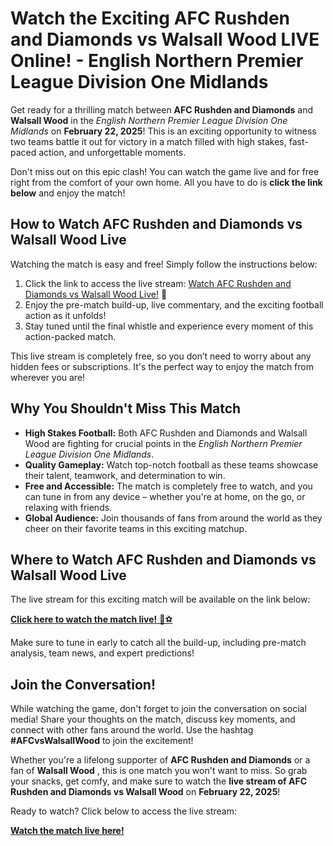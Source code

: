 # Watch the Exciting AFC Rushden and Diamonds vs Walsall Wood LIVE Online! - English Northern Premier League Division One Midlands

Get ready for a thrilling match between **AFC Rushden and Diamonds** and **Walsall Wood** in the _English Northern Premier League Division One Midlands_ on **February 22, 2025**! This is an exciting opportunity to witness two teams battle it out for victory in a match filled with high stakes, fast-paced action, and unforgettable moments.

Don't miss out on this epic clash! You can watch the game live and for free right from the comfort of your own home. All you have to do is **click the link below** and enjoy the match!

## How to Watch AFC Rushden and Diamonds vs Walsall Wood Live

Watching the match is easy and free! Simply follow the instructions below:

1. Click the link to access the live stream: [Watch AFC Rushden and Diamonds vs Walsall Wood Live!](https://tinyurl.com/livestreamfreeo?st=AFC+Rushden+and++Diamonds+vs+Walsall+Wood&si=gh) 🎥
2. Enjoy the pre-match build-up, live commentary, and the exciting football action as it unfolds!
3. Stay tuned until the final whistle and experience every moment of this action-packed match.

This live stream is completely free, so you don’t need to worry about any hidden fees or subscriptions. It's the perfect way to enjoy the match from wherever you are!

## Why You Shouldn't Miss This Match

- **High Stakes Football:** Both AFC Rushden and Diamonds and Walsall Wood are fighting for crucial points in the _English Northern Premier League Division One Midlands_.
- **Quality Gameplay:** Watch top-notch football as these teams showcase their talent, teamwork, and determination to win.
- **Free and Accessible:** The match is completely free to watch, and you can tune in from any device – whether you're at home, on the go, or relaxing with friends.
- **Global Audience:** Join thousands of fans from around the world as they cheer on their favorite teams in this exciting matchup.

## Where to Watch AFC Rushden and Diamonds vs Walsall Wood Live

The live stream for this exciting match will be available on the link below:

[**Click here to watch the match live!** 🔴⚽](https://tinyurl.com/livestreamfreeo?st=AFC+Rushden+and++Diamonds+vs+Walsall+Wood&si=gh)

Make sure to tune in early to catch all the build-up, including pre-match analysis, team news, and expert predictions!

## Join the Conversation!

While watching the game, don't forget to join the conversation on social media! Share your thoughts on the match, discuss key moments, and connect with other fans around the world. Use the hashtag **#AFCvsWalsallWood** to join the excitement!

Whether you're a lifelong supporter of **AFC Rushden and Diamonds** or a fan of **Walsall Wood** , this is one match you won't want to miss. So grab your snacks, get comfy, and make sure to watch the **live stream of AFC Rushden and Diamonds vs Walsall Wood** on **February 22, 2025**!

Ready to watch? Click below to access the live stream:

[**Watch the match live here!**](https://tinyurl.com/livestreamfreeo?st=AFC+Rushden+and++Diamonds+vs+Walsall+Wood&si=gh)
